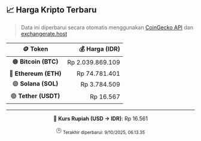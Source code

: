 

<!-- HARGA_KRIPTO -->
## 📈 Harga Kripto Terbaru

> Data ini diperbarui secara otomatis menggunakan [CoinGecko API](https://www.coingecko.com/) dan [exchangerate.host](https://exchangerate.host/)

<div align="center">

| 🪙 Token | 💰 Harga (IDR) |
|:------:|---------------:|
| 🟠 **Bitcoin (BTC)**   | Rp 2.039.869.109 |
| 🔵 **Ethereum (ETH)**  | Rp 74.781.401 |
| 🟣 **Solana (SOL)**    | Rp 3.784.509 |
| 🟢 **Tether (USDT)**   | Rp 16.567 |

---

💱 **Kurs Rupiah (USD → IDR)**: Rp 16.561

🕒 <sub>Terakhir diperbarui: 9/10/2025, 06.13.35</sub>

</div>
<!-- /HARGA_KRIPTO -->